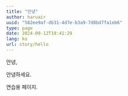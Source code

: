 ```yaml
---
title: "안녕"
author: haruair
uuid: "582ee9af-db31-4d7e-b3a9-7d0bd7fa1eb6"
type: page
date: 2024-09-12T19:41:29
lang: ko
url: story/hello
---
```


안녕,

안녕하세요.

연습용 페이지.

